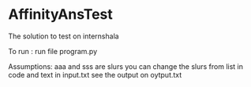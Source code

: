 # AffinityAnsTest
The solution to test on internshala

To run : run file program.py

Assumptions: aaa and sss are slurs
you can change the slurs from list in code and text in input.txt
see the output on oytput.txt
